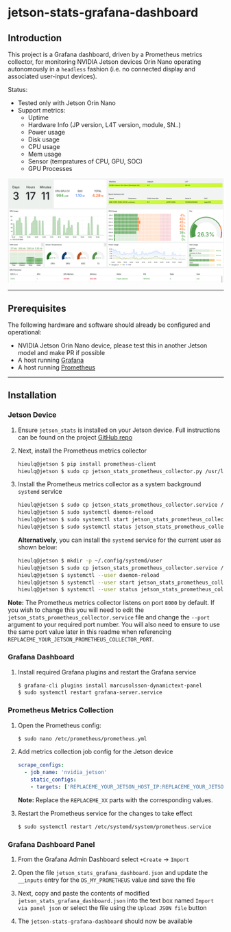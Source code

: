 # jetson-stats-grafana-dashboard

## Introduction
This project is a Grafana dashboard, driven by a Prometheus metrics collector, for monitoring NVIDIA Jetson devices Orin Nano operating autonomously in a `headless` fashion (i.e. no connected display and associated user-input devices).

Status:

- Tested only with Jetson Orin Nano
- Support metrics:
  - Uptime
  - Hardware Info (JP version, L4T version, module, SN..)
  - Power usage
  - Disk usage
  - CPU usage
  - Mem usage
  - Sensor (tempratures of CPU, GPU, SOC)
  - GPU Processes


![image info](./grafana_dashboard_panel.png)

---

## Prerequisites

The following hardware and software should already be configured and operational:

- NVIDIA Jetson Orin Nano device, please test this in another Jetson model and make PR if possible
- A host running [Grafana](https://grafana.com/) 
- A host running [Prometheus](https://prometheus.io/)

---

## Installation

### Jetson Device

1. Ensure `jetson_stats` is installed on your Jetson device. Full instructions can be found on the project [GitHub repo](https://github.com/rbonghi/jetson_stats)

2. Next, install the Prometheus metrics collector

	```bash
	hieulq@jetson $ pip install prometheus-client
	hieulq@jetson $ sudo cp jetson_stats_prometheus_collector.py /usr/local/bin/
	```

3. Install the Prometheus metrics collector as a system background `systemd` service

	```bash
	hieulq@jetson $ sudo cp jetson_stats_prometheus_collector.service /etc/systemd/system/
	hieulq@jetson $ sudo systemctl daemon-reload
	hieulq@jetson $ sudo systemctl start jetson_stats_prometheus_collector
	hieulq@jetson $ sudo systemctl status jetson_stats_prometheus_collector
	```

	**Alternatively**, you can install the `systemd` service for the current user as shown below:

	```bash
	hieulq@jetson $ mkdir -p ~/.config/systemd/user
	hieulq@jetson $ sudo cp jetson_stats_prometheus_collector.service /etc/systemd/system/
	hieulq@jetson $ systemctl --user daemon-reload 
	hieulq@jetson $ systemctl --user start jetson_stats_prometheus_collector
	hieulq@jetson $ systemctl --user status jetson_stats_prometheus_collector
	```


**Note:** The Prometheus metrics collector listens on port `8000` by default. If you wish to change this you will need to edit the `jetson_stats_prometheus_collector.service` file and change the `--port` argument to your required port number. You will also need to ensure to use the same port value later in this readme when referencing `REPLACEME_YOUR_JETSON_PROMETHEUS_COLLECTOR_PORT`.


### Grafana Dashboard

1. Install required Grafana plugins and restart the Grafana service

	```bash
	$ grafana-cli plugins install marcusolsson-dynamictext-panel
	$ sudo systemctl restart grafana-server.service
	```

### Prometheus Metrics Collection

1. Open the Prometheus config:

	```bash
	$ sudo nano /etc/prometheus/prometheus.yml
	```

2. Add metrics collection job config for the Jetson device

	```yml
	scrape_configs:
	  - job_name: 'nvidia_jetson'
	    static_configs:
	    - targets: ['REPLACEME_YOUR_JETSON_HOST_IP:REPLACEME_YOUR_JETSON_PROMETHEUS_COLLECTOR_PORT']
	```
	
	**Note:** Replace the `REPLACEME_XX` parts with the corresponding values.


3. Restart the Prometheus service for the changes to take effect

	```bash
	$ sudo systemctl restart /etc/systemd/system/prometheus.service
	```


### Grafana Dashboard Panel

1. From the Grafana Admin Dashboard select `+Create` -> `Import`

2. Open the file `jetson_stats_grafana_dashboard.json` and update the `__inputs` entry for the `DS_MY_PROMETHEUS` value and save the file

3. Next, copy and paste the contents of modified `jetson_stats_grafana_dashboard.json` into the text box named `Import via panel json` or select the file using the `Upload JSON file` button

4. The `jetson-stats-grafana-dashboard` should now be available
